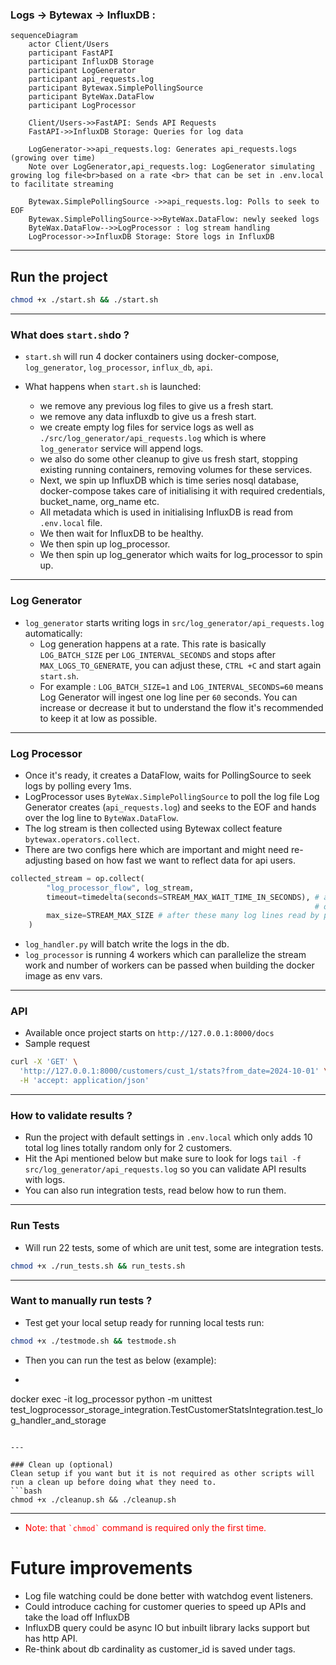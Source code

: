 ### Logs -> Bytewax -> InfluxDB :

```mermaid
sequenceDiagram
    actor Client/Users
    participant FastAPI
    participant InfluxDB Storage
    participant LogGenerator
    participant api_requests.log
    participant Bytewax.SimplePollingSource
    participant ByteWax.DataFlow
    participant LogProcessor
    
    Client/Users->>FastAPI: Sends API Requests
    FastAPI->>InfluxDB Storage: Queries for log data

    LogGenerator->>api_requests.log: Generates api_requests.logs (growing over time)
    Note over LogGenerator,api_requests.log: LogGenerator simulating growing log file<br>based on a rate <br> that can be set in .env.local to facilitate streaming
    
    Bytewax.SimplePollingSource ->>api_requests.log: Polls to seek to EOF
    Bytewax.SimplePollingSource->>ByteWax.DataFlow: newly seeked logs
    ByteWax.DataFlow-->>LogProcessor : log stream handling
    LogProcessor->>InfluxDB Storage: Store logs in InfluxDB
```

---

## Run the project
```bash
chmod +x ./start.sh && ./start.sh
```

---

### What does `start.sh`do ?
- `start.sh` will run 4 docker containers using docker-compose, `log_generator`, `log_processor`, `influx_db`, `api`.
- What happens when `start.sh` is launched:

  - we remove any previous log files to give us a fresh start.
  - we remove any data influxdb to give us a fresh start.
  - we create empty log files for service logs as well as `./src/log_generator/api_requests.log` which is where `log_generator` service will append logs.
  - we also do some other cleanup to give us fresh start, stopping existing running containers, removing volumes for these services.
  - Next, we spin up InfluxDB which is time series nosql database, docker-compose takes care of initialising it with required credentials, bucket_name, org_name etc.
  - All metadata which is used in initialising InfluxDB is read from `.env.local` file.
  - We then wait for InfluxDB to be healthy.
  - We then spin up log_processor.
  - We then spin up log_generator which waits for log_processor to spin up.

---

### Log Generator
- `log_generator` starts writing logs in `src/log_generator/api_requests.log` automatically:
  - Log generation happens at a rate. This rate is basically `LOG_BATCH_SIZE` per `LOG_INTERVAL_SECONDS` and stops after `MAX_LOGS_TO_GENERATE`, you can adjust these, `CTRL +C` and start again `start.sh`. 
  - For example : `LOG_BATCH_SIZE=1` and `LOG_INTERVAL_SECONDS=60` means Log Generator will ingest one log line per `60` seconds. You can increase or decrease it but to understand the flow it's recommended to keep it at low as possible.

---

### Log Processor
  - Once it's ready, it creates a DataFlow, waits for PollingSource to seek logs by polling every 1ms.
  - LogProcessor uses `ByteWax.SimplePollingSource` to poll the log file Log Generator creates (`api_requests.log`) and seeks to the EOF and hands over the log line to `ByteWax.DataFlow`.
  - The log stream is then collected using Bytewax collect feature `bytewax.operators.collect`.
  - There are two configs here which are important and might need re-adjusting based on how fast we want to reflect data for api users.
```python
collected_stream = op.collect(
        "log_processor_flow", log_stream,
        timeout=timedelta(seconds=STREAM_MAX_WAIT_TIME_IN_SECONDS), # after these many seconds all lines read by polling source, stream of list of log lines is handed over to log_processor.handle_log
                                                                    # or
        max_size=STREAM_MAX_SIZE # after these many log lines read by polling source, stream of list of log lines is handed over to log_processor.handle_log
    )
```
  - `log_handler.py` will batch write the logs in the db.
  - `log_processor` is running 4 workers which can parallelize the stream work and number of workers can be passed when building the docker image as env vars.

---

### API
- Available once project starts on `http://127.0.0.1:8000/docs`
- Sample request
```bash
curl -X 'GET' \
  'http://127.0.0.1:8000/customers/cust_1/stats?from_date=2024-10-01' \
  -H 'accept: application/json'
```
---

### How to validate results ?
- Run the project with default settings in `.env.local` which only adds 10 total log lines totally random only for 2 customers.
- Hit the Api mentioned below but make sure to look for logs `tail -f src/log_generator/api_requests.log` so you can validate API results with logs.
- You can also run integration tests, read below how to run them.

---

### Run Tests
- Will run 22 tests, some of which are unit test, some are integration tests.
```bash
chmod +x ./run_tests.sh && run_tests.sh
```

---

### Want to manually run tests ?
- Test get your local setup ready for running local tests run:
```bash
chmod +x ./testmode.sh && testmode.sh
```
- Then you can run the test as below (example):
- ```bash
docker exec -it log_processor python -m unittest test_logprocessor_storage_integration.TestCustomerStatsIntegration.test_log_handler_and_storage
```

---

### Clean up (optional)
Clean setup if you want but it is not required as other scripts will run a clean up before doing what they need to.
```bash
chmod +x ./cleanup.sh && ./cleanup.sh
```

---

- <p style="color: red">Note: that <code>`chmod`</code> command is required only the first time.</p>

# Future improvements

- Log file watching could be done better with watchdog event listeners.
- Could introduce caching for customer queries to speed up APIs and take the load off InfluxDB
- InfluxDB query could be async IO but inbuilt library lacks support but has http API.
- Re-think about db cardinality as customer_id is saved under tags.